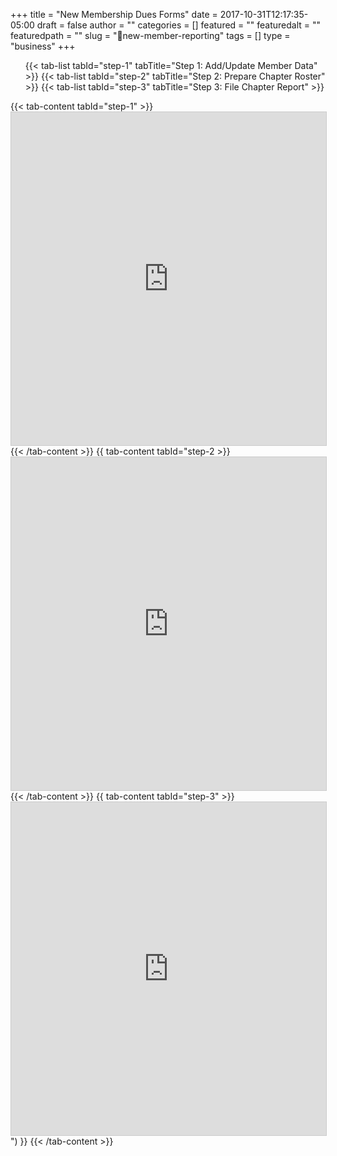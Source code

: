 +++
title = "New Membership Dues Forms"
date = 2017-10-31T12:17:35-05:00
draft = false
author = ""
categories = []
featured = ""
featuredalt = ""
featuredpath = ""
slug = "📢new-member-reporting"
tags = []
type = "business"
+++

<div id="tabs">
  <ul>
	{{< tab-list tabId="step-1" tabTitle="Step 1: Add/Update Member Data" >}}
	{{< tab-list tabId="step-2" tabTitle="Step 2: Prepare Chapter Roster" >}}
	{{< tab-list tabId="step-3" tabTitle="Step 3: File Chapter Report" >}}
  </ul>
  {{< tab-content tabId="step-1" >}}
  	<iframe class="airtable-embed" src="https://airtable.com/embed/shr2H7Wq67pvL1jfa?backgroundColor=blue" frameborder="0" onmousewheel="" width="100%" height="533" style="background: transparent; border: 1px solid #ccc;"></iframe>
  {{< /tab-content >}}
  {{ tab-content tabId="step-2 >}}
  	<iframe class="airtable-embed" src="https://airtable.com/embed/shrKCUBv1lsYDQyQR?backgroundColor=blue" frameborder="0" onmousewheel="" width="100%" height="533" style="background: transparent; border: 1px solid #ccc;"></iframe>
  {{< /tab-content >}}
  {{ tab-content tabId="step-3" >}}
  	<iframe class="airtable-embed" src="https://airtable.com/embed/shrsuqAUbokzPdXZL?backgroundColor=blue" frameborder="0" onmousewheel="" width="100%" height="533" style="background: transparent; border: 1px solid #ccc;"></iframe>") }}
  {{< /tab-content >}}
</div>